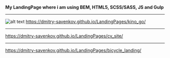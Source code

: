 **My LandingPage where i am using BEM, HTML5, SCSS/SASS, JS and Gulp**

* * *
![alt text](screenshots/filename.png "Описание будет тут")​
https://dmitry-savenkov.github.io/LandingPages/kino_go/
* * *
https://dmitry-savenkov.github.io/LandingPages/cv_site/
* * *
https://dmitry-savenkov.github.io/LandingPages/bicycle_landing/
